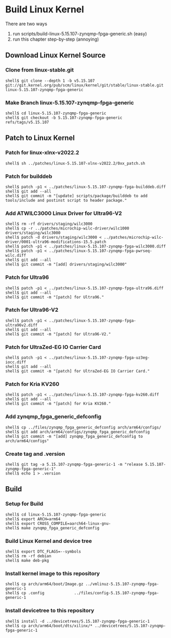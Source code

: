 # Build Linux Kernel

There are two ways

1. run scripts/build-linux-5.15.107-zynqmp-fpga-generic.sh (easy)
2. run this chapter step-by-step (annoying)

## Download Linux Kernel Source

### Clone from linux-stable.git

```console
shell$ git clone --depth 1 -b v5.15.107 git://git.kernel.org/pub/scm/linux/kernel/git/stable/linux-stable.git linux-5.15.107-zynqmp-fpga-generic
```

### Make Branch linux-5.15.107-zynqmp-fpga-generic

```console
shell$ cd linux-5.15.107-zynqmp-fpga-generic
shell$ git checkout -b 5.15.107-zynqmp-fpga-generic refs/tags/v5.15.107
```

## Patch to Linux Kernel

### Patch for linux-xlnx-v2022.2

```console
shell$ sh ../patches/linux-5.15.107-xlnx-v2022.2/0xx_patch.sh
```

### Patch for builddeb

```console
shell$ patch -p1 < ../patches/linux-5.15.107-zynqmp-fpga-builddeb.diff 
shell$ git add --all
shell$ git commit -m "[update] scripts/package/builddeb to add tools/include and postinst script to header package."
```

### Add ATWILC3000 Linux Driver for Ultra96-V2

```console
shell$ rm -rf drivers/staging/wilc3000
shell$ cp -r ../patches/microchip-wilc-driver/wilc1000 drivers/staging/wilc3000
shell$ patch -d drivers/staging/wilc3000 < ../patches/microchip-wilc-driver/0001-ultra96-modifications-15.5.patch
shell$ patch -p1 < ../patches/linux-5.15.107-zynqmp-fpga-wilc3000.diff
shell$ patch -p1 < ../patches/linux-5.15.107-zynqmp-fpga-pwrseq-wilc.diff
shell$ git add --all
shell$ git commit -m "[add] drivers/staging/wilc3000"
```

### Patch for Ultra96

```console
shell$ patch -p1 < ../patches/linux-5.15.107-zynqmp-fpga-ultra96.diff
shell$ git add --all
shell$ git commit -m "[patch] for Ultra96."
```

### Patch for Ultra96-V2

```console
shell$ patch -p1 < ../patches/linux-5.15.107-zynqmp-fpga-ultra96v2.diff 
shell$ git add --all
shell$ git commit -m "[patch] for Ultra96-V2."
```

### Patch for UltraZed-EG IO Carrier Card

```console
shell$ patch -p1 < ../patches/linux-5.15.107-zynqmp-fpga-uz3eg-iocc.diff 
shell$ git add --all
shell$ git commit -m "[patch] for UltraZed-EG IO Carrier Card."
```

### Patch for Kria KV260

```console
shell$ patch -p1 < ../patches/linux-5.15.107-zynqmp-fpga-kv260.diff 
shell$ git add --all
shell$ git commit -m "[patch] for Kria KV260."
```

### Add zynqmp_fpga_generic_defconfig

```console
shell$ cp ../files/zynqmp_fpga_generic_defconfig arch/arm64/configs/
shell$ git add arch/arm64/configs/zynqmp_fpga_generic_defconfig
shell$ git commit -m "[add] zynqmp_fpga_generic_defconfig to arch/arm64/configs"
```

### Create tag and .version

```console
shell$ git tag -a 5.15.107-zynqmp-fpga-generic-1 -m "release 5.15.107-zynqmp-fpga-generic-1"
shell$ echo 1 > .version
```

## Build

### Setup for Build 

```console
shell$ cd linux-5.15.107-zynqmp-fpga-generic
shell$ export ARCH=arm64
shell$ export CROSS_COMPILE=aarch64-linux-gnu-
shell$ make zynqmp_fpga_generic_defconfig
```

### Build Linux Kernel and device tree

```console
shell$ export DTC_FLAGS=--symbols
shell$ rm -rf debian
shell$ make deb-pkg
```

### Install kernel image to this repository

```console
shell$ cp arch/arm64/boot/Image.gz ../vmlinuz-5.15.107-zynqmp-fpga-generic-1
shell$ cp .config             ../files/config-5.15.107-zynqmp-fpga-generic-1
```

### Install devicetree to this repository

```console
shell$ install -d ../devicetrees/5.15.107-zynqmp-fpga-generic-1
shell$ cp arch/arm64/boot/dts/xilinx/* ../devicetrees/5.15.107-zynqmp-fpga-generic-1
```

